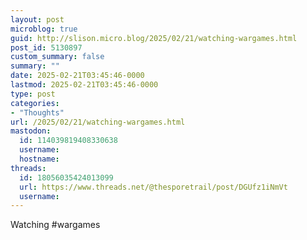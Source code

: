 ```yaml
---
layout: post
microblog: true
guid: http://slison.micro.blog/2025/02/21/watching-wargames.html
post_id: 5130897
custom_summary: false
summary: ""
date: 2025-02-21T03:45:46-0000
lastmod: 2025-02-21T03:45:46-0000
type: post
categories:
- "Thoughts"
url: /2025/02/21/watching-wargames.html
mastodon:
  id: 114039819408330638
  username: 
  hostname: 
threads:
  id: 18056035424013099
  url: https://www.threads.net/@thesporetrail/post/DGUfz1iNmVt
  username: 
---
```

Watching #wargames
